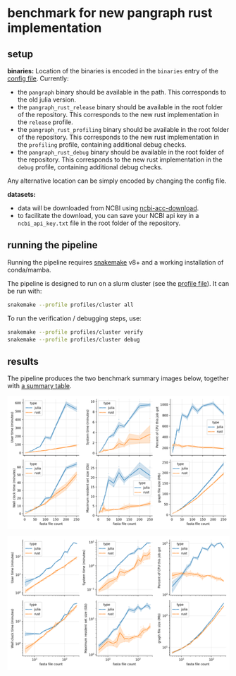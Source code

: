 # benchmark for new pangraph rust implementation

## setup

**binaries:**
Location of the binaries is encoded in the `binaries` entry of the [config file](config.yaml). Currently:
- the `pangraph` binary should be available in the path. This corresponds to the old julia version.
- the `pangraph_rust_release` binary should be available in the root folder of the repository. This corresponds to the new rust implementation in the `release` profile.
- the `pangraph_rust_profiling` binary should be available in the root folder of the repository. This corresponds to the new rust implementation in the `profiling` profile, containing additional debug checks.
- the `pangraph_rust_debug` binary should be available in the root folder of the repository. This corresponds to the new rust implementation in the `debug` profile, containing additional debug checks.

Any alternative location can be simply encoded by changing the config file.

**datasets:**
- data will be downloaded from NCBI using [ncbi-acc-download](https://github.com/kblin/ncbi-acc-download).
- to facilitate the download, you can save your NCBI api key in a `ncbi_api_key.txt` file in the root folder of the repository.

## running the pipeline

Running the pipeline requires [snakemake](https://snakemake.readthedocs.io/en/stable/) v8+ and a working installation of conda/mamba.

The pipeline is designed to run on a slurm cluster (see the [profile file](profiles/cluster/config.v8+.yaml)). It can be run with:

```sh
snakemake --profile profiles/cluster all
```

To run the verification / debugging steps, use:

```sh
snakemake --profile profiles/cluster verify
snakemake --profile profiles/cluster debug
```

## results

The pipeline produces the two benchmark summary images below, together with [a summary table](results/summary.csv).

![stats](results/stats.png)

![log_stats](results/stats_log.png)